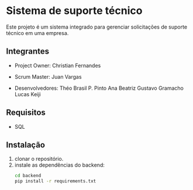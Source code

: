 # Sistema de suporte técnico

Este projeto é um sistema integrado para gerenciar solicitações de suporte técnico em uma empresa.

## Integrantes 
- Project Owner:
Christian Fernandes 

- Scrum Master:
Juan Vargas

- Desenvolvedores:
Théo Brasil P. Pinto
Ana Beatriz
Gustavo Gramacho
Lucas Keiji


## Requisitos
- SQL

## Instalação
1. clonar o repositório.
2. instale as dependências do backend:
   ````bash
   cd backend
   pip install -r requirements.txt